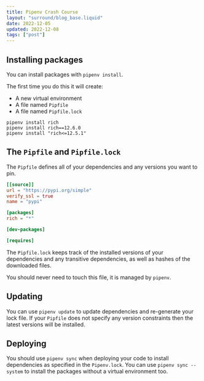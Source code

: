 ```yaml
---
title: Pipenv Crash Course
layout: "surround/blog_base.liquid"
date: 2022-12-05
updated: 2022-12-08
tags: ["post"]
---
```


## Installing packages

You can install packages with `pipenv install`.

The first time you do this it will create:

- A new virtual environment
- A file named `Pipfile`
- A file named `Pipfile.lock`

```shell
pipenv install rich
pipenv install rich==12.6.0
pipenv install "rich<=12.5.1"
```

## The `Pipfile` and `Pipfile.lock`

The `Pipfile` defines all of your dependencies and any versions you want to pin.

```toml
[[source]]
url = "https://pypi.org/simple"
verify_ssl = true
name = "pypi"

[packages]
rich = "*"

[dev-packages]

[requires]
```

The `Pipfile.lock` keeps track of the installed versions of your dependencies and any transitive dependencies, as well as hashes of the downloaded files.

You should never need to touch this file, it is managed by `pipenv`.

## Updating

You can use `pipenv update` to update dependencies and re-generate your lock file.
If your `Pipfile` does not specify any version constraints then the latest versions will be installed.

## Deploying

You should use `pipenv sync` when deploying your code to install dependencies as specified in the `Pipenv.lock`.
You can use `pipenv sync --system` to install the packages without a virtual environment too.
